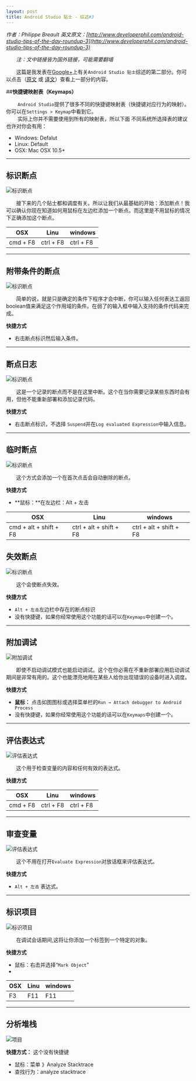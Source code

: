 ```yaml
---
layout: post
title: Android Studio 贴士 - 综述#3
---
```

*作者：Philippe Breault  英文原文：[http://www.developerphil.com/android-studio-tips-of-the-day-roundup-3](http://www.developerphil.com/android-studio-tips-of-the-day-roundup-3)*

*&#160;&#160;&#160;&#160;&#160;&#160;&#160;注：文中链接皆为国外链接，可能需要翻墙*

&#160;&#160;&#160;&#160;&#160;&#160;&#160;这篇是我发表在[Google+](https://plus.google.com/+PhilippeBreault/)上有关`Android Studio 贴士`综述的第二部分。你可以点击（[原文](http://www.developerphil.com/android-studio-tips-of-the-day-roundup-1/) 或 [译文](http://jackie880823.github.io/2015/12/26/Android%20Studio%20Tips%20Of%20the%20Day%20-%20Roundup%20%231/)）查看上一部分的内容。


##**快捷键映射表（Keymaps）**

&#160;&#160;&#160;&#160;&#160;&#160;&#160;&#160;`Android Studio`提供了很多不同的快捷键映射表（快捷键对应行为的映射）。你可以在`Settings > Keymap`中看到它。  
&#160;&#160;&#160;&#160;&#160;&#160;&#160;&#160;实际上你并不需要使用到所有的映射表，所以下面
不同系统所选择表的建议也许对你会有用：

* Windows: Defalut
* Linux: Default
* OSX: Mac OSX 10.5+

---

## **标识断点**

![标识断点](https://github.com/Jackie880823/Jackie880823.github.io/blob/master/img/android-studio-tips-of-the-day-roundup-3/21-togglebreakpoints.gif?raw=true) 

&#160;&#160;&#160;&#160;&#160;&#160;&#160;接下来的几个贴士都和调度有关。所以让我们从最基础的开始：添加断点！我可以确认你现在知道如何用鼠标在左边栏添加一个断点。而这里是不用鼠标的情况下正确添加这个断点。

|    OSX   |    Linu   |  windows  |
|----------|-----------|-----------|
| cmd + F8 | ctrl + F8 | ctrl + F8 |

---

## **附带条件的断点**

![标识断点](https://github.com/Jackie880823/Jackie880823.github.io/blob/master/img/android-studio-tips-of-the-day-roundup-3/22-conditionalbreakpoint.gif?raw=true) 

&#160;&#160;&#160;&#160;&#160;&#160;&#160;简单的说，就是只是确定的条件下程序才会中断，你可以输入任何表达工返回boolean值来满足这个作用域的条件。在弱了的输入框中输入支持的条件代码来完成。

**快捷方式**

* 右击断点标识然后输入条件。

---

## **断点日志**

![标识断点](https://github.com/Jackie880823/Jackie880823.github.io/blob/master/img/android-studio-tips-of-the-day-roundup-3/23-loggingbreakpoints.gif?raw=true) 

&#160;&#160;&#160;&#160;&#160;&#160;&#160;这是一个记录的断点而不是在这里中断。这个在当你需要记录某些东西时会有用，但他不能重新部署和添加记录代码。

**快捷方式**

* 右击断点标识，不选择 `Suspend`并在`Log evaluated Expression`中输入信息。

---

## **临时断点**

![标识断点](https://github.com/Jackie880823/Jackie880823.github.io/blob/master/img/android-studio-tips-of-the-day-roundup-3/24-temporarybreakpoints.gif?raw=true) 

&#160;&#160;&#160;&#160;&#160;&#160;&#160;这个方式会添加一个在首次点击会自动删除的断点。

**快捷方式**

* **鼠标：**在左边栏：Alt + 左击

|           OSX          |           Linu          |         windows         |
|------------------------|-------------------------|-------------------------|
| cmd + alt + shift + F8 | ctrl + alt + shift + F8 | ctrl + alt + shift + F8 |

## **失效断点**

![标识断点](https://github.com/Jackie880823/Jackie880823.github.io/blob/master/img/android-studio-tips-of-the-day-roundup-3/25-disablebreakpoint.gif?raw=true)

&#160;&#160;&#160;&#160;&#160;&#160;&#160;这个会使断点失效。

**快捷方式**

* `Alt + 左击`左边栏中存在的断点标识
* 没有快捷键，如果你经常使用这个功能的话可以在`Keymaps`中创建一个。

---

## **附加调试**

![附加调试](https://github.com/Jackie880823/Jackie880823.github.io/blob/master/img/android-studio-tips-of-the-day-roundup-3/26-attachdebugger.gif?raw=true)

&#160;&#160;&#160;&#160;&#160;&#160;&#160;即使不启动调试模式也能启动调试。这个在你必需在不重新部署应用启动调试期间是非常有用的。这个也能漂亮地用在某些人给你出现错误的设备时进入调度。

**快捷方式**

* **鼠标：** 点击如图图标或选择菜单栏的`Run → Attach debugger to Android Process`
* 没有快捷键，如果你经常使用这个功能的话可以在`Keymaps`中创建一个。

---

## **评估表达式**

![评估表达式](https://github.com/Jackie880823/Jackie880823.github.io/blob/master/img/android-studio-tips-of-the-day-roundup-3/27-evaluateexpression.gif?raw=true)

&#160;&#160;&#160;&#160;&#160;&#160;&#160;这个用于检查变量的内容和任何有效的表达式。

**快捷方式**

|    OSX   |    Linu   |  windows  |
|----------|-----------|-----------|
| cmd + F8 | ctrl + F8 | ctrl + F8 |

---

## **审查变量**

![评估表达式](https://github.com/Jackie880823/Jackie880823.github.io/blob/master/img/android-studio-tips-of-the-day-roundup-3/28-mouse_evaluate_expression.gif?raw=true)

&#160;&#160;&#160;&#160;&#160;&#160;&#160;这个不用在打开`Evaluate Expression`对放话框来评估表达式。

**快捷方式**

* `Alt + 左击` 表达式。

---

## **标识项目**

![标识项目](https://github.com/Jackie880823/Jackie880823.github.io/blob/master/img/android-studio-tips-of-the-day-roundup-3/29-markobject.gif?raw=true)

&#160;&#160;&#160;&#160;&#160;&#160;&#160;在调试会话期间,这将让你添加一个标签到一个特定的对象。

**快捷方式**

* 鼠标：右击并选择“`Mark Object`”
* 
| OSX | Linu|windows|
|-----|-----|-------|
|  F3 | F11 |  F11  |

---

## **分析堆栈**

![项目](https://github.com/Jackie880823/Jackie880823.github.io/blob/master/img/android-studio-tips-of-the-day-roundup-3/30-analyzestacktrace.gif?raw=true)

**快捷方式：** 这个没有快捷键

* 鼠标：菜单 》Analyze Stacktrace
* 查找行为：analyze stacktrace




















 










